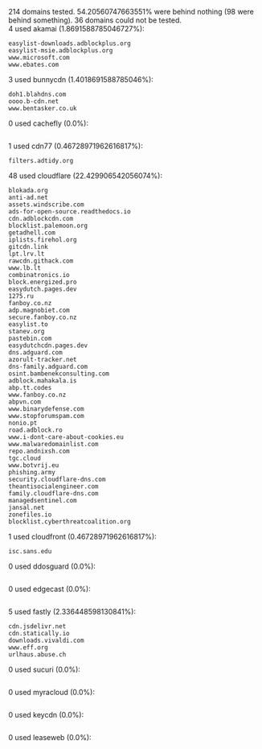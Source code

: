 214 domains tested. 54.20560747663551% were behind nothing (98 were behind something). 36 domains could not be tested.<br>
4 used akamai (1.8691588785046727%):
```
easylist-downloads.adblockplus.org
easylist-msie.adblockplus.org
www.microsoft.com
www.ebates.com
```

3 used bunnycdn (1.4018691588785046%):
```
doh1.blahdns.com
oooo.b-cdn.net
www.bentasker.co.uk
```

0 used cachefly (0.0%):
```

```

1 used cdn77 (0.46728971962616817%):
```
filters.adtidy.org
```

48 used cloudflare (22.429906542056074%):
```
blokada.org
anti-ad.net
assets.windscribe.com
ads-for-open-source.readthedocs.io
cdn.adblockcdn.com
blocklist.palemoon.org
getadhell.com
iplists.firehol.org
gitcdn.link
lpt.lrv.lt
rawcdn.githack.com
www.lb.lt
combinatronics.io
block.energized.pro
easydutch.pages.dev
1275.ru
fanboy.co.nz
adp.magnobiet.com
secure.fanboy.co.nz
easylist.to
stanev.org
pastebin.com
easydutchcdn.pages.dev
dns.adguard.com
azorult-tracker.net
dns-family.adguard.com
osint.bambenekconsulting.com
adblock.mahakala.is
abp.tt.codes
www.fanboy.co.nz
abpvn.com
www.binarydefense.com
www.stopforumspam.com
nonio.pt
road.adblock.ro
www.i-dont-care-about-cookies.eu
www.malwaredomainlist.com
repo.andnixsh.com
tgc.cloud
www.botvrij.eu
phishing.army
security.cloudflare-dns.com
theantisocialengineer.com
family.cloudflare-dns.com
managedsentinel.com
jansal.net
zonefiles.io
blocklist.cyberthreatcoalition.org
```

1 used cloudfront (0.46728971962616817%):
```
isc.sans.edu
```

0 used ddosguard (0.0%):
```

```

0 used edgecast (0.0%):
```

```

5 used fastly (2.336448598130841%):
```
cdn.jsdelivr.net
cdn.statically.io
downloads.vivaldi.com
www.eff.org
urlhaus.abuse.ch
```

0 used sucuri (0.0%):
```

```

0 used myracloud (0.0%):
```

```

0 used keycdn (0.0%):
```

```

0 used leaseweb (0.0%):
```

```
